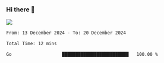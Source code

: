 ### Hi there 👋️

![](https://komarev.com/ghpvc/?username=Loner1024)

<!--START_SECTION:waka-->

```txt
From: 13 December 2024 - To: 20 December 2024

Total Time: 12 mins

Go                   █████████████████████████   100.00 %
```

<!--END_SECTION:waka-->



